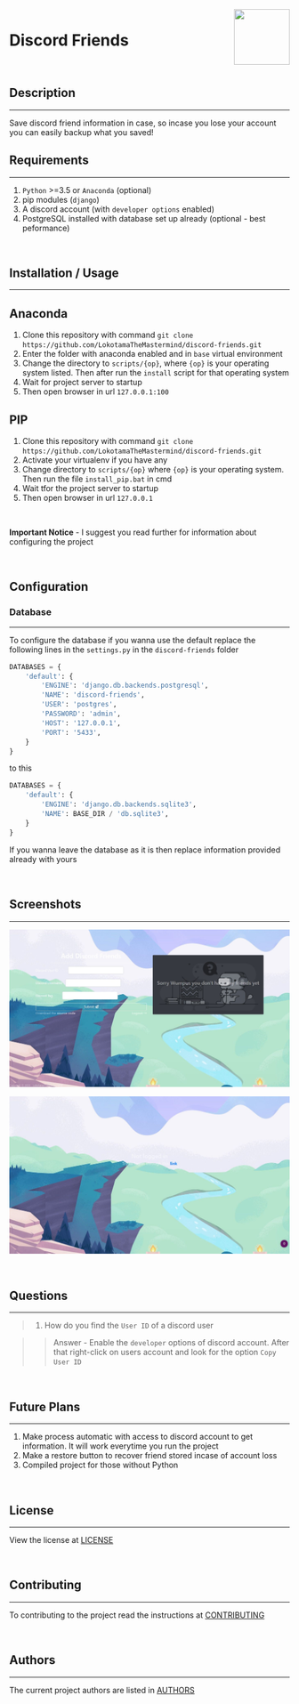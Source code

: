 <div align=center><img align="right" width=100 height=100 src="pictures/discord.ico"></span></div>

# Discord Friends

<br>

## Description

___
Save discord friend information in case, so incase you lose your account you can easily backup what you saved!

## Requirements

___

1. `Python` >=3.5 or `Anaconda` (optional)
2. pip modules (`django`)
3. A discord account (with `developer options` enabled)
4. PostgreSQL installed with database set up already (optional - best peformance)

<br>

## Installation / Usage

___

## Anaconda

1. Clone this repository with command `git clone https://github.com/LokotamaTheMastermind/discord-friends.git`
2. Enter the folder with anaconda enabled and in `base` virtual environment
3. Change the directory to `scripts/{op}`, where `{op}` is your operating system listed. Then after run the `install` script for that operating system
4. Wait for project server to startup
5. Then open browser in url `127.0.0.1:100`

## PIP

1. Clone this repository with command `git clone https://github.com/LokotamaTheMastermind/discord-friends.git`
2. Activate your virtualenv if you have any
3. Change directory to `scripts/{op}` where `{op}` is your operating system. Then run the file `install_pip.bat` in cmd
4. Wait tfor the project server to startup
5. Then open browser in url `127.0.0.1`

<br>

**Important Notice** - I suggest you read further for information about configuring the project

<br>

## Configuration

### Database

___
To configure the database if you wanna use the default replace the following lines in the `settings.py` in the `discord-friends` folder

```python
DATABASES = {
    'default': {
        'ENGINE': 'django.db.backends.postgresql',
        'NAME': 'discord-friends',
        'USER': 'postgres',
        'PASSWORD': 'admin',
        'HOST': '127.0.0.1',
        'PORT': '5433',
    }
}
```

to this

```python
DATABASES = {
    'default': {
        'ENGINE': 'django.db.backends.sqlite3',
        'NAME': BASE_DIR / 'db.sqlite3',
    }
}
```

If you wanna leave the database as it is then replace information provided already with yours

<br>

## Screenshots

___
![Discord Friends - Homepage](pictures/home.jpg)

![Discord Friends - Logout](pictures/logout.jpg)

<br>

## Questions

___

> 1. How do you find the `User ID` of a discord user

>> Answer - Enable the `developer` options of discord account. After that right-click on users account and look for the option `Copy User ID`

<br>

## Future Plans

___

1. Make process automatic with access to discord account to get information. It will work everytime you run the project
2. Make a restore button to recover friend stored incase of account loss
3. Compiled project for those without Python

<br>

## License

___
View the license at [LICENSE](LICENSE)

<br>

## Contributing

___
To contributing to the project read the instructions at [CONTRIBUTING](CONTRIBUTING.md)

<br>

## Authors

___
The current project authors are listed in [AUTHORS](AUTHORS.md)